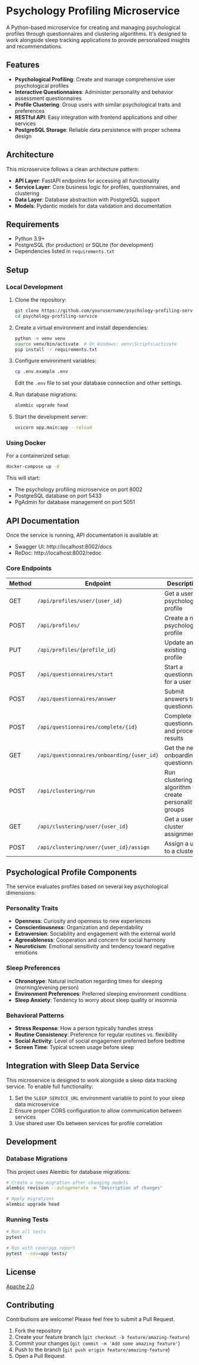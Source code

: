 # Psychology Profiling Microservice

A Python-based microservice for creating and managing psychological profiles through questionnaires and clustering algorithms. It's designed to work alongside sleep tracking applications to provide personalized insights and recommendations.

## Features

- **Psychological Profiling**: Create and manage comprehensive user psychological profiles
- **Interactive Questionnaires**: Administer personality and behavior assessment questionnaires
- **Profile Clustering**: Group users with similar psychological traits and preferences
- **RESTful API**: Easy integration with frontend applications and other services
- **PostgreSQL Storage**: Reliable data persistence with proper schema design

## Architecture

This microservice follows a clean architecture pattern:

- **API Layer**: FastAPI endpoints for accessing all functionality
- **Service Layer**: Core business logic for profiles, questionnaires, and clustering
- **Data Layer**: Database abstraction with PostgreSQL support
- **Models**: Pydantic models for data validation and documentation

## Requirements

- Python 3.9+
- PostgreSQL (for production) or SQLite (for development)
- Dependencies listed in `requirements.txt`

## Setup

### Local Development

1. Clone the repository:
   ```bash
   git clone https://github.com/yourusername/psychology-profiling-service.git
   cd psychology-profiling-service
   ```

2. Create a virtual environment and install dependencies:
   ```bash
   python -m venv venv
   source venv/bin/activate  # On Windows: venv\Scripts\activate
   pip install -r requirements.txt
   ```

3. Configure environment variables:
   ```bash
   cp .env.example .env
   ```
   Edit the `.env` file to set your database connection and other settings.

4. Run database migrations:
   ```bash
   alembic upgrade head
   ```

5. Start the development server:
   ```bash
   uvicorn app.main:app --reload
   ```

### Using Docker

For a containerized setup:

```bash
docker-compose up -d
```

This will start:
- The psychology profiling microservice on port 8002
- PostgreSQL database on port 5433
- PgAdmin for database management on port 5051

## API Documentation

Once the service is running, API documentation is available at:
- Swagger UI: http://localhost:8002/docs
- ReDoc: http://localhost:8002/redoc

### Core Endpoints

| Method | Endpoint | Description |
|--------|----------|-------------|
| GET | `/api/profiles/user/{user_id}` | Get a user's psychological profile |
| POST | `/api/profiles/` | Create a new psychological profile |
| PUT | `/api/profiles/{profile_id}` | Update an existing profile |
| POST | `/api/questionnaires/start` | Start a questionnaire for a user |
| POST | `/api/questionnaires/answer` | Submit answers to a questionnaire |
| POST | `/api/questionnaires/complete/{id}` | Complete a questionnaire and process results |
| GET | `/api/questionnaires/onboarding/{user_id}` | Get the next onboarding questionnaire |
| POST | `/api/clustering/run` | Run clustering algorithm to create personality groups |
| GET | `/api/clustering/user/{user_id}` | Get a user's cluster assignment |
| POST | `/api/clustering/user/{user_id}/assign` | Assign a user to a cluster |

## Psychological Profile Components

The service evaluates profiles based on several key psychological dimensions:

### Personality Traits
- **Openness**: Curiosity and openness to new experiences
- **Conscientiousness**: Organization and dependability
- **Extraversion**: Sociability and engagement with the external world
- **Agreeableness**: Cooperation and concern for social harmony
- **Neuroticism**: Emotional sensitivity and tendency toward negative emotions

### Sleep Preferences
- **Chronotype**: Natural inclination regarding times for sleeping (morning/evening person)
- **Environment Preferences**: Preferred sleeping environment conditions
- **Sleep Anxiety**: Tendency to worry about sleep quality or insomnia

### Behavioral Patterns
- **Stress Response**: How a person typically handles stress
- **Routine Consistency**: Preference for regular routines vs. flexibility
- **Social Activity**: Level of social engagement preferred before bedtime
- **Screen Time**: Typical screen usage before sleep

## Integration with Sleep Data Service

This microservice is designed to work alongside a sleep data tracking service. To enable full functionality:

1. Set the `SLEEP_SERVICE_URL` environment variable to point to your sleep data microservice
2. Ensure proper CORS configuration to allow communication between services
3. Use shared user IDs between services for profile correlation

## Development

### Database Migrations

This project uses Alembic for database migrations:

```bash
# Create a new migration after changing models
alembic revision --autogenerate -m "Description of changes"

# Apply migrations
alembic upgrade head
```

### Running Tests

```bash
# Run all tests
pytest

# Run with coverage report
pytest --cov=app tests/
```

## License

[Apache 2.0](LICENSE)

## Contributing

Contributions are welcome! Please feel free to submit a Pull Request.

1. Fork the repository
2. Create your feature branch (`git checkout -b feature/amazing-feature`)
3. Commit your changes (`git commit -m 'Add some amazing feature'`)
4. Push to the branch (`git push origin feature/amazing-feature`)
5. Open a Pull Request
